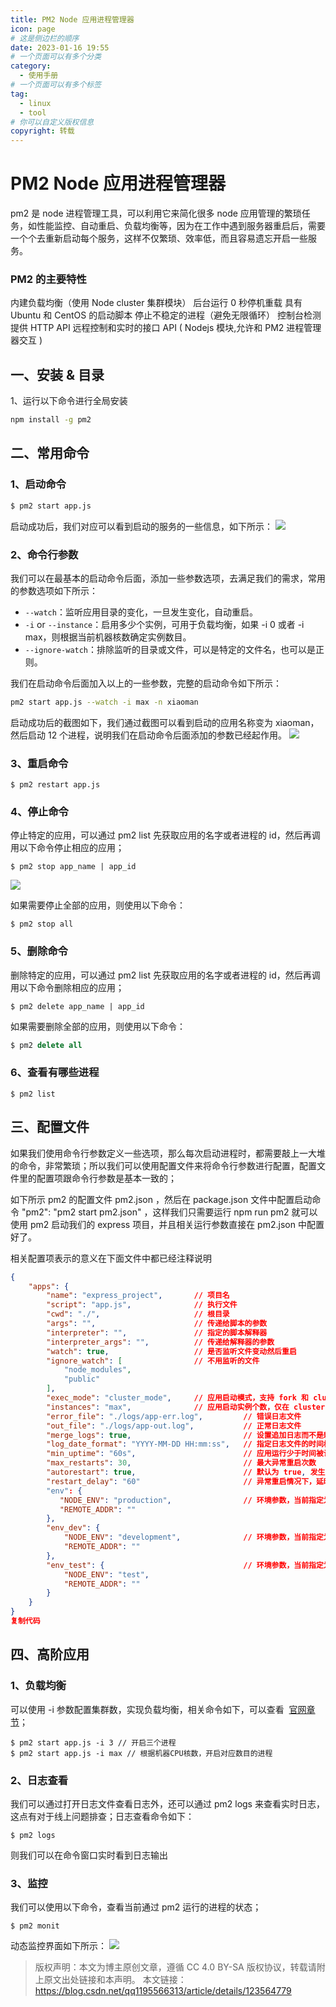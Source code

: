 ```yaml
---
title: PM2 Node 应用进程管理器
icon: page
# 这是侧边栏的顺序
date: 2023-01-16 19:55
# 一个页面可以有多个分类
category:
  - 使用手册
# 一个页面可以有多个标签
tag:
  - linux
  - tool
# 你可以自定义版权信息
copyright: 转载
---
```



# PM2 Node 应用进程管理器

pm2 是 node 进程管理工具，可以利用它来简化很多 node 应用管理的繁琐任务，如性能监控、自动重启、负载均衡等，因为在工作中遇到服务器重启后，需要一个个去重新启动每个服务，这样不仅繁琐、效率低，而且容易遗忘开启一些服务。

<!-- more -->
### PM2 的主要特性

内建负载均衡（使用 Node cluster 集群模块）
后台运行
0 秒停机重载
具有 Ubuntu 和 CentOS 的启动脚本
停止不稳定的进程（避免无限循环）
控制台检测
提供 HTTP API
远程控制和实时的接口 API ( Nodejs 模块,允许和 PM2 进程管理器交互 )

## 一、安装 & 目录

1、运行以下命令进行全局安装

```sh
npm install -g pm2
```

## 二、常用命令

### 1、启动命令

```sh
$ pm2 start app.js
```

启动成功后，我们对应可以看到启动的服务的一些信息，如下所示：
![](./_images/image-2023-01-16_20-17-01-358-Pm2.png)

### 2、命令行参数

我们可以在最基本的启动命令后面，添加一些参数选项，去满足我们的需求，常用的参数选项如下所示：

- `--watch`：监听应用目录的变化，一旦发生变化，自动重启。
- `-i` or `--instance`：启用多少个实例，可用于负载均衡，如果 -i 0 或者 -i max，则根据当前机器核数确定实例数目。
- `--ignore-watch`：排除监听的目录或文件，可以是特定的文件名，也可以是正则。

我们在启动命令后面加入以上的一些参数，完整的启动命令如下所示：

```sh
pm2 start app.js --watch -i max -n xiaoman
```

启动成功后的截图如下，我们通过截图可以看到启动的应用名称变为 xiaoman，然后启动 12 个进程，说明我们在启动命令后面添加的参数已经起作用。
![](./_images/image-2023-01-16_20-29-27-471-Pm2.png)



### 3、重启命令

```crystal
$ pm2 restart app.js
```

### 4、停止命令

停止特定的应用，可以通过 pm2 list 先获取应用的名字或者进程的 id，然后再调用以下命令停止相应的应用；

```crystal
$ pm2 stop app_name | app_id
```

![](./_images/image-2023-01-16_20-25-43-894-Pm2.png)

如果需要停止全部的应用，则使用以下命令：

```crystal
$ pm2 stop all
```

### 5、删除命令

删除特定的应用，可以通过 pm2 list 先获取应用的名字或者进程的 id，然后再调用以下命令删除相应的应用；

```crystal
$ pm2 delete app_name | app_id
```

如果需要删除全部的应用，则使用以下命令：

```sql
$ pm2 delete all
```

### 6、查看有哪些进程

```crystal
$ pm2 list
```

## 三、配置文件

如果我们使用命令行参数定义一些选项，那么每次启动进程时，都需要敲上一大堆的命令，非常繁琐；所以我们可以使用配置文件来将命令行参数进行配置，配置文件里的配置项跟命令行参数是基本一致的；

如下所示 pm2 的配置文件 pm2.json ，然后在 package.json 文件中配置启动命令 "pm2": "pm2 start pm2.json" ，这样我们只需要运行 npm run pm2 就可以使用 pm2 启动我们的 express 项目，并且相关运行参数直接在 pm2.json 中配置好了。

相关配置项表示的意义在下面文件中都已经注释说明

```json
{
    "apps": {
        "name": "express_project",       // 项目名
        "script": "app.js",              // 执行文件
        "cwd": "./",                     // 根目录
        "args": "",                      // 传递给脚本的参数
        "interpreter": "",               // 指定的脚本解释器
        "interpreter_args": "",          // 传递给解释器的参数
        "watch": true,                   // 是否监听文件变动然后重启
        "ignore_watch": [                // 不用监听的文件
            "node_modules",
            "public"
        ],
        "exec_mode": "cluster_mode",     // 应用启动模式，支持 fork 和 cluster 模式
        "instances": "max",              // 应用启动实例个数，仅在 cluster 模式有效 默认为 fork
        "error_file": "./logs/app-err.log",         // 错误日志文件
        "out_file": "./logs/app-out.log",           // 正常日志文件
        "merge_logs": true,                         // 设置追加日志而不是新建日志
        "log_date_format": "YYYY-MM-DD HH:mm:ss",   // 指定日志文件的时间格式
        "min_uptime": "60s",                        // 应用运行少于时间被认为是异常启动
        "max_restarts": 30,                         // 最大异常重启次数
        "autorestart": true,                        // 默认为 true, 发生异常的情况下自动重启
        "restart_delay": "60"                       // 异常重启情况下，延时重启时间
        "env": {
           "NODE_ENV": "production",                // 环境参数，当前指定为生产环境
           "REMOTE_ADDR": ""
        },
        "env_dev": {
            "NODE_ENV": "development",              // 环境参数，当前指定为开发环境
            "REMOTE_ADDR": ""
        },
        "env_test": {                               // 环境参数，当前指定为测试环境
            "NODE_ENV": "test",
            "REMOTE_ADDR": ""
        }
    }
}
复制代码
```

## 四、高阶应用

### 1、负载均衡

可以使用 -i 参数配置集群数，实现负载均衡，相关命令如下，可以查看  [官网章节](https://link.juejin.cn/?target=https%3A%2F%2Fpm2.keymetrics.io%2Fdocs%2Fusage%2Fcluster-mode%2F%23automatic-load-balancing "官网章节")；

```crystal
$ pm2 start app.js -i 3 // 开启三个进程
$ pm2 start app.js -i max // 根据机器CPU核数，开启对应数目的进程
```

### 2、日志查看

我们可以通过打开日志文件查看日志外，还可以通过 pm2 logs 来查看实时日志，这点有对于线上问题排查；日志查看命令如下：

```crystal
$ pm2 logs
```

则我们可以在命令窗口实时看到日志输出

### 3、监控

我们可以使用以下命令，查看当前通过 pm2 运行的进程的状态；

```crystal
$ pm2 monit
```

动态监控界面如下所示：
![](./_images/image-2023-01-16_20-26-45-191-Pm2.png)

> 版权声明：本文为博主原创文章，遵循 CC 4.0 BY-SA 版权协议，转载请附上原文出处链接和本声明。
> 本文链接：https://blog.csdn.net/qq1195566313/article/details/123564779
